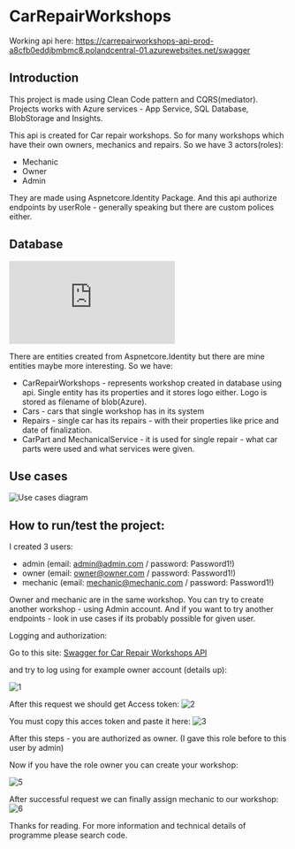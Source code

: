 # CarRepairWorkshops

Working api here: https://carrepairworkshops-api-prod-a8cfb0eddjbmbmc8.polandcentral-01.azurewebsites.net/swagger

## Introduction
This project is made using Clean Code pattern and CQRS(mediator). Projects works with Azure services - App Service, SQL Database, BlobStorage and Insights.

This api is created for Car repair workshops. So for many workshops which have their own owners, mechanics and repairs. So we have 3 actors(roles):
- Mechanic
- Owner
- Admin


They are made using Aspnetcore.Identity Package. And this api authorize endpoints by userRole - generally speaking but there are custom polices either.

## Database
![baza danych CarRepairWorkshops.pdf](https://github.com/user-attachments/files/17379577/baza.danych.CarRepairWorkshops.pdf)

There are entities created from Aspnetcore.Identity but there are mine entities maybe more interesting. So we have:
- CarRepairWorkshops - represents workshop created in database using api. Single entity has its properties and it stores logo either. Logo is stored as filename of blob(Azure).
- Cars - cars that single workshop has in its system
- Repairs - single car has its repairs - with their properties like price and date of finalization.
- CarPart and MechanicalService - it is used for single repair - what car parts were used and what services were given.

## Use cases   

![Use cases diagram](https://github.com/user-attachments/assets/19313f5a-3061-49e5-82ba-8c168eb203b8)


## How to run/test the project:

I created 3 users: 
- admin (email: admin@admin.com / password: Password1!)
- owner (email: owner@owner.com / password: Password1!)
- mechanic (email: mechanic@mechanic.com / password: Password1!)

Owner and mechanic are in the same workshop. You can try to create another workshop - using Admin account. And if you want to try another endpoints - look in use cases if its probably possible for given user. 


Logging and authorization: 

Go to this site: [Swagger for Car Repair Workshops API](https://carrepairworkshops-api-prod-a8cfb0eddjbmbmc8.polandcentral-01.azurewebsites.net/swagger/index.html)

and try to log using for example owner account (details up):

![1](https://github.com/user-attachments/assets/46fdd0e6-a373-4150-b81e-8cc63aca2127)

After this request we should get Access token:
![2](https://github.com/user-attachments/assets/ede7b83c-9b33-4513-9fd4-683e8e768dd7)

You must copy this acces token and paste it here:
![3](https://github.com/user-attachments/assets/7af5a179-d9ff-4e7a-a4a9-e67b967a8d88)

After this steps - you are authorized as owner. (I gave this role before to this user by admin)

Now if you have the role owner you can create your workshop: 

![5](https://github.com/user-attachments/assets/d1bab49a-1512-4829-ae60-0044b9a49dd6)

After successful request we can finally assign mechanic to our workshop:
![6](https://github.com/user-attachments/assets/c155b521-254c-46fc-a4df-349f9c4afa9c)


Thanks for reading. For more information and technical details of programme please search code.


